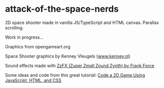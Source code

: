 # attack-of-the-space-nerds
2D space shooter made in vanilla JS/TypeScript and HTML canvas. Parallax scrolling.

Work in progress...

Graphics from opengameart.org

Space Shooter graphics by Kenney Vleugels (www.kenney.nl)

Sound effects made with [ZzFX (Zuper Zmall Zound Zynth) by Frank Force](https://killedbyapixel.github.io/ZzFX/)

Some ideas and code from this great tutorial: [Code a 2D Game Using JavaScript, HTML, and CSS](https://youtu.be/7BHs1BzA4fs)
